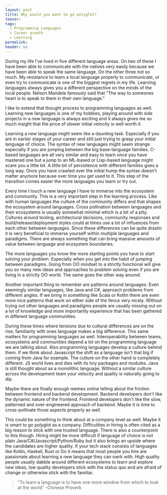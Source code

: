 ```yaml
---
layout: post
title: Why would you want to go polyglot?
teaser:
tags:
  - Programming Languages
  - Career growth
  - Learning
permalink:
header: no
---
```


During my life I've lived in five different language areas. On two of these I have been able to communicate with the natives very easily because we have been able to speak the same language. On the other three not so much. My resistance to learn a local language properly to communicate, or even try to communicate is one of the biggest regrets in my life. Learning languages always gives you a different perspective on the minds of the local people. Nelson Mandela famously said that "The way to someones heart is to speak to them in their own language."

I like to extend that thought process to programming languages as well. Learning new languages is one of my hobbies, playing around with side projects in a new language is always exciting and it always gives me so much insight that the price of slower initial velocity is well worth it.

Learning a new language might seem like a daunting task. Especially if you are in earlier stages of your career and still just trying to grasp your initial language of choice. The syntax of new languages might seem strange especially if you are jumping between the big base-language families. C-based languages are all very similar and easy to learn once you have mastered one but a jump to an ML-based or Lisp-based language might scare you a little bit. A little bit of persistence with different families goes a long way. Once you have crawled over the initial hump the syntax doesn't matter anymore because over time you get used to it. This step of the transition comes easier the more languages you learn or try out.

Every time I touch a new language I have to immerse into the ecosystem and community. This is a very important step in the learning process. Like with human languages the culture of the community differs and that shapes the ecosystem around languages. Cross pollination between languages and their ecosystems is usually somewhat minimal which is a bit of a pity. Cultures around tooling, architectural decisions, community responses and build/release/deployment styles could at times use a lot of influences from each other between languages. Since these differences can be quite drastic it is very beneficial to immerse yourself within multiple languages and paradigms. There are always something that can bring massive amounts of value between language and ecosystem boundaries.

The more languages you know the more starting points you have to start solving your problem. Especially when you get into the habit of jumping between paradigms. Going from OO mindset to a strictly functional will give you so many new ideas and approaches to problem solving even if you are living in a strictly OO world. The same goes the other way around. 

Another important thing to remember are patterns around languages. Even seemingly similar languages, like Java and C#, approach problems from different angles. If we bring in something like Scala or Kotlin there are even more nice patterns that work on either side of the fence very nicely. Without trying out other languages and paradigms people are usually missing out on a lot of knowledge and more importantly experience that has been gathered in different language communities.

During these times where tensions due to cultural differences are on the rise, familiarity with ones language makes a big difference. This same matters for programming languages as well. Interoperability between teams, ecosystems and communities depend a lot on the programming language we are talking about. Also programming languages develop a culture behind them. If we think about Javascript the shift as a language isn't that big if coming from Java for example. The culture on the other hand is completely different. JS world lives and dies with its tiny packages and modules. Java is still thought about as a monolithic language. Without a similar culture across the development team your velocity and quality is naturally going to dip.


Maybe there are finally enough memes online telling about the friction between frontend and backend development. Backend developers don't like the dynamic nature of the frontend. Frontend developers don't like the slow, patterned and over-engineered approach of backend. Maybe it is time to cross-pollinate those aspects properly as well.


This could be something to think about at a company level as well. Maybe it is smart to go polyglot as a company. Difficulties in hiring is often cited as a big reason to stick with one trusted language. There is also a counterpoint to this though. Hiring might be more difficult if language of choice is not plain Java/C#/Javascript/Python/Ruby but it also brings an upside where the candidates are higher quality. If your tech stack consists of languages like Kotlin, Haskell, Rust or Go it means that most people you hire are passionate about learning a new language they can owrk with. High quality people usually dabble around different ecosystems to learn and explore new ideas, low quality developers stick with the status quo and are afraid of change or otherwise stick with the familiar. 


> "To learn a language is to have one more window from which to look at the world" -Chinese Proverb